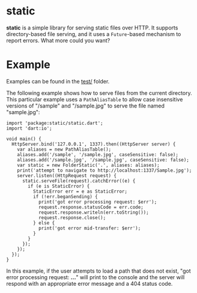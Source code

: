 # static

**static** is a simple library for serving static files over HTTP. It supports directory-based file serving, and it uses a `Future`-based mechanism to report errors. What more could you want?

# Example

Examples can be found in the [test/](test) folder.

The following example shows how to serve files from the current directory. This particular example uses a `PathAliasTable` to allow case insensitive versions of "/sample" and "/sample.jpg" to serve the file named "sample.jpg":

    import 'package:static/static.dart';
    import 'dart:io';
    
    void main() {
      HttpServer.bind('127.0.0.1', 1337).then((HttpServer server) {
        var aliases = new PathAliasTable();
        aliases.add('/sample', '/sample.jpg', caseSensitive: false);
        aliases.add('/sample.jpg', '/sample.jpg', caseSensitive: false);
        var static = new FolderStatic('.', aliases: aliases);
        print('attempt to navigate to http://localhost:1337/Sample.jpg');
        server.listen((HttpRequest request) {
          static.serveFile(request).catchError((e) {
            if (e is StaticError) {
              StaticError err = e as StaticError;
              if (!err.beganSending) {
                print('got error processing request: $err');
                request.response.statusCode = err.code;
                request.response.writeln(err.toString());
                request.response.close();
              } else {
                print('got error mid-transfer: $err');
              }
            }
          });
        });
      });
    }

In this example, if the user attempts to load a path that does not exist, "got error processing request: **...**" will print to the console and the server will respond with an appropriate error message and a 404 status code.
